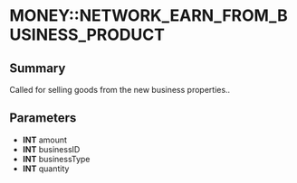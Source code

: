 # MONEY::NETWORK_EARN_FROM_BUSINESS_PRODUCT

## Summary
Called for selling goods from the new business properties..

## Parameters
* **INT** amount
* **INT** businessID
* **INT** businessType
* **INT** quantity
